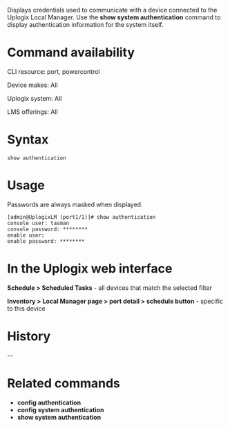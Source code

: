 <!-- 5.4 -->

Displays credentials used to communicate with a device connected to the Uplogix Local Manager. Use the **show system authentication** command to display authentication information for the system itself.

# Command availability

CLI resource: port, powercontrol

Device makes: All

Uplogix system: All

LMS offerings: All

# Syntax 

```
show authentication
```

# Usage 

Passwords are always masked when displayed.

```
[admin@UplogixLM (port1/1)]# show authentication
console user: tasman	
console password: ********
enable user:
enable password: ********
```
# In the Uplogix web interface

**Schedule > Scheduled Tasks** - all devices that match the selected filter

**Inventory > Local Manager page > port detail > schedule button** - specific to this device

# History 
--

# Related commands 
- **config authentication**
- **config system authentication**
- **show system authentication**
